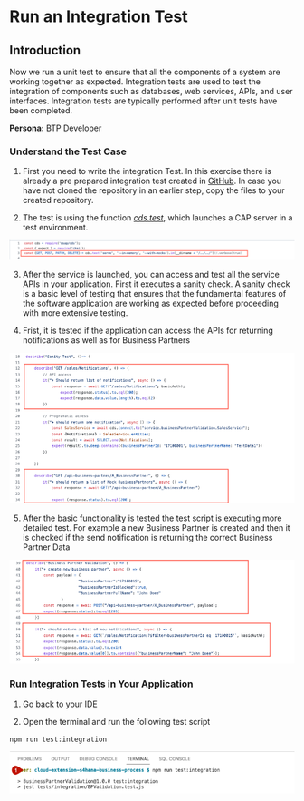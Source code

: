 # Run an Integration Test

## Introduction

Now we run a unit test to ensure that all the components of a system are working together as expected. Integration tests are used to test the integration of components such as databases, web services, APIs, and user interfaces. Integration tests are typically performed after unit tests have been completed.

**Persona:** BTP Developer


### Understand the Test Case

1. First you need to write the integration Test. In this exercise there is already a pre prepared integration test created in [GitHub](https://github.com/SAP-samples/cloud-extension-s4hana-business-process/blob/main/tests/integration/BPValidation.test.js). In case you have not cloned the repository in an earlier step, copy the files to your created repository.

2. The test is using the function [_cds.test_](https://cap.cloud.sap/docs/node.js/cds-test), which launches a CAP server in a test environment. 

![Integration Test](./images/integration-test-2.png)

3. After the service is launched, you can access and test all the service APIs in your application. First it executes a sanity check. A sanity check is a basic level of testing that ensures that the fundamental features of the software application are working as expected before proceeding with more extensive testing.

4. Frist, it is tested if the application can access the APIs for returning notifications as well as for Business Partners

![Integration Test](./images/integration-test-3.png)

5. After the basic functionality is tested the test script is executing more detailed test. For example a new Business Partner is created and then it is checked if the send notification is returning the correct Business Partner Data

![Integration Test](./images/integration-test-4.png)

### Run Integration Tests in Your Application

1. Go back to your IDE

2. Open the terminal and run the following test script


```
npm run test:integration

```

![Integration Test](./images/integration-test-1.png)

